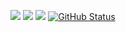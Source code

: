 <p align="center">
<a href="https://www.linkedin.com/in/timur-abdyraev/"><img src="https://img.shields.io/badge/linkedin-%230077B5.svg?style=for-the-badge&logo=linkedin&logoColor=white"/></a>
<a href = "https://telegram.me/timplifier"><img src ="https://img.shields.io/badge/Telegram-2CA5E0?style=for-the-badge&logo=telegram&logoColor=white"/></a>
<a href = "mailto:timplifier@gmail.com"><img src="https://img.shields.io/badge/Gmail-D14836?style=for-the-badge&logo=gmail&logoColor=white"/></a>
<a href="https://github.com/Clar1fy"><img alt="GitHub Status" src="https://github-readme-stats.vercel.app/api?username=Clar1fy&hide=contribs&show_icons=true&include_all_commits=true&count_private=true"/></a>
</p>

